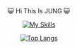 <div align="center">
😺 Hi This Is JUNG 😺  

  
  
[![My Skills](https://skillicons.dev/icons?i=react,js,html,css,mysql,redux,aws)](https://skillicons.dev)  

  

[![Top Langs](https://github-readme-stats.vercel.app/api/top-langs/?username=JUNG-won-park)](https://github.com/anuraghazra/github-readme-stats)
</div>
